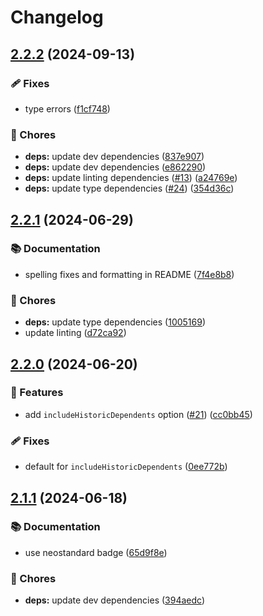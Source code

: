 # Changelog

## [2.2.2](https://github.com/voxpelli/list-dependents/compare/v2.2.1...v2.2.2) (2024-09-13)


### 🩹 Fixes

* type errors ([f1cf748](https://github.com/voxpelli/list-dependents/commit/f1cf74845a4e3241857f3b9fa8b02fcd3b445426))


### 🧹 Chores

* **deps:** update dev dependencies ([837e907](https://github.com/voxpelli/list-dependents/commit/837e907ef8cb7598496f7abf663b821d57e574a5))
* **deps:** update dev dependencies ([e862290](https://github.com/voxpelli/list-dependents/commit/e8622904f1e62565fe596a1d137279d4f88819ab))
* **deps:** update linting dependencies ([#13](https://github.com/voxpelli/list-dependents/issues/13)) ([a24769e](https://github.com/voxpelli/list-dependents/commit/a24769e7b3a409c577307f45b5956c18abede0a7))
* **deps:** update type dependencies ([#24](https://github.com/voxpelli/list-dependents/issues/24)) ([354d36c](https://github.com/voxpelli/list-dependents/commit/354d36cd62b59fd25eeebe85fd26b5a7bac1bd44))

## [2.2.1](https://github.com/voxpelli/list-dependents/compare/v2.2.0...v2.2.1) (2024-06-29)


### 📚 Documentation

* spelling fixes and formatting in README ([7f4e8b8](https://github.com/voxpelli/list-dependents/commit/7f4e8b827c066def5f2edc72ede4647282879f5c))


### 🧹 Chores

* **deps:** update type dependencies ([1005169](https://github.com/voxpelli/list-dependents/commit/1005169e889a3f94bc1c74f220c381fcfb995dc7))
* update linting ([d72ca92](https://github.com/voxpelli/list-dependents/commit/d72ca92563ff5f75d33ddc13ff97e522543b520e))

## [2.2.0](https://github.com/voxpelli/list-dependents/compare/v2.1.1...v2.2.0) (2024-06-20)


### 🌟 Features

* add `includeHistoricDependents` option ([#21](https://github.com/voxpelli/list-dependents/issues/21)) ([cc0bb45](https://github.com/voxpelli/list-dependents/commit/cc0bb45d28c6de1bb03b46c8ba57cc6377f4b4b2))


### 🩹 Fixes

* default for `includeHistoricDependents` ([0ee772b](https://github.com/voxpelli/list-dependents/commit/0ee772b570f31a4156884da392287587b4f9971b))

## [2.1.1](https://github.com/voxpelli/list-dependents/compare/v2.1.0...v2.1.1) (2024-06-18)


### 📚 Documentation

* use neostandard badge ([65d9f8e](https://github.com/voxpelli/list-dependents/commit/65d9f8e4c04cce9aebb0da5220348d8a7fab9d95))


### 🧹 Chores

* **deps:** update dev dependencies ([394aedc](https://github.com/voxpelli/list-dependents/commit/394aedc5f4affd8404b0a5ea690c7242b163b78f))
